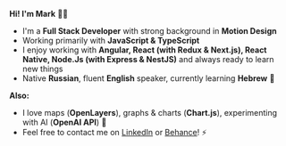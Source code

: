 __Hi! I'm Mark__ :man_technologist:

* I'm a __Full Stack Developer__ with strong background in __Motion Design__
* Working primarily with __JavaScript & TypeScript__
* I enjoy working with __Angular, React (with Redux & Next.js), React Native, Node.Js (with Express & NestJS)__ and always ready to learn new things
* Native __Russian__, fluent __English__ speaker, currently learning __Hebrew__ 🌴

__Also:__
* I love maps (__OpenLayers__), graphs & charts (__Chart.js__), experimenting with AI (__OpenAI API__) 🤖
* Feel free to contact me on <a href="https://www.linkedin.com/in/mark-andrew-jft/">LinkedIn</a> or <a href="https://www.behance.net/jftMarkAndrew">Behance</a>! ⚡
